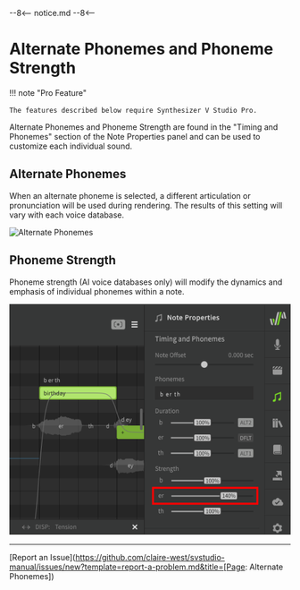 --8<--
notice.md
--8<--

# Alternate Phonemes and Phoneme Strength

!!! note "Pro Feature"

    The features described below require Synthesizer V Studio Pro.

Alternate Phonemes and Phoneme Strength are found in the "Timing and Phonemes" section of the Note Properties panel and can be used to customize each individual sound.

## Alternate Phonemes

When an alternate phoneme is selected, a different articulation or pronunciation will be used during rendering. The results of this setting will vary with each voice database.

![Alternate Phonemes](../img/note-properties/alternate-phonemes.png)

## Phoneme Strength

Phoneme strength (AI voice databases only) will modify the dynamics and emphasis of individual phonemes within a note.

![Phoneme Strength](../img/note-properties/phoneme-strength.png)

---

[Report an Issue](https://github.com/claire-west/svstudio-manual/issues/new?template=report-a-problem.md&title=[Page: Alternate Phonemes])
